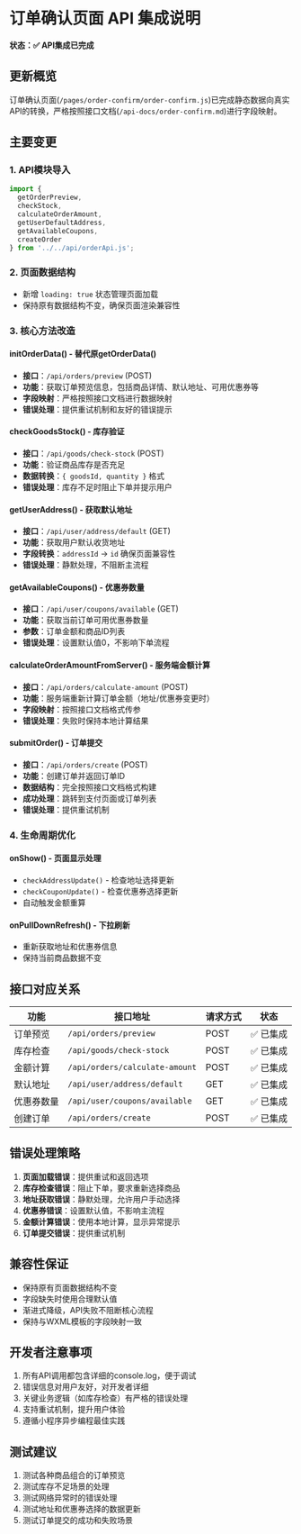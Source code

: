 # 订单确认页面 API 集成说明

**状态：✅ API集成已完成**

## 更新概览

订单确认页面(`/pages/order-confirm/order-confirm.js`)已完成静态数据向真实API的转换，严格按照接口文档(`/api-docs/order-confirm.md`)进行字段映射。

## 主要变更

### 1. API模块导入
```javascript
import { 
  getOrderPreview, 
  checkStock, 
  calculateOrderAmount, 
  getUserDefaultAddress, 
  getAvailableCoupons, 
  createOrder 
} from '../../api/orderApi.js';
```

### 2. 页面数据结构
- 新增 `loading: true` 状态管理页面加载
- 保持原有数据结构不变，确保页面渲染兼容性

### 3. 核心方法改造

#### initOrderData() - 替代原getOrderData()
- **接口**：`/api/orders/preview` (POST)
- **功能**：获取订单预览信息，包括商品详情、默认地址、可用优惠券等
- **字段映射**：严格按照接口文档进行数据映射
- **错误处理**：提供重试机制和友好的错误提示

#### checkGoodsStock() - 库存验证
- **接口**：`/api/goods/check-stock` (POST) 
- **功能**：验证商品库存是否充足
- **数据转换**：`{ goodsId, quantity }` 格式
- **错误处理**：库存不足时阻止下单并提示用户

#### getUserAddress() - 获取默认地址
- **接口**：`/api/user/address/default` (GET)
- **功能**：获取用户默认收货地址
- **字段转换**：`addressId` → `id` 确保页面兼容性
- **错误处理**：静默处理，不阻断主流程

#### getAvailableCoupons() - 优惠券数量
- **接口**：`/api/user/coupons/available` (GET)
- **功能**：获取当前订单可用优惠券数量
- **参数**：订单金额和商品ID列表
- **错误处理**：设置默认值0，不影响下单流程

#### calculateOrderAmountFromServer() - 服务端金额计算
- **接口**：`/api/orders/calculate-amount` (POST)
- **功能**：服务端重新计算订单金额（地址/优惠券变更时）
- **字段映射**：按照接口文档格式传参
- **错误处理**：失败时保持本地计算结果

#### submitOrder() - 订单提交
- **接口**：`/api/orders/create` (POST)
- **功能**：创建订单并返回订单ID
- **数据结构**：完全按照接口文档格式构建
- **成功处理**：跳转到支付页面或订单列表
- **错误处理**：提供重试机制

### 4. 生命周期优化

#### onShow() - 页面显示处理
- `checkAddressUpdate()` - 检查地址选择更新
- `checkCouponUpdate()` - 检查优惠券选择更新
- 自动触发金额重算

#### onPullDownRefresh() - 下拉刷新
- 重新获取地址和优惠券信息
- 保持当前商品数据不变

## 接口对应关系

| 功能 | 接口地址 | 请求方式 | 状态 |
|-----|---------|---------|-----|
| 订单预览 | `/api/orders/preview` | POST | ✅ 已集成 |
| 库存检查 | `/api/goods/check-stock` | POST | ✅ 已集成 |
| 金额计算 | `/api/orders/calculate-amount` | POST | ✅ 已集成 |
| 默认地址 | `/api/user/address/default` | GET | ✅ 已集成 |
| 优惠券数量 | `/api/user/coupons/available` | GET | ✅ 已集成 |
| 创建订单 | `/api/orders/create` | POST | ✅ 已集成 |

## 错误处理策略

1. **页面加载错误**：提供重试和返回选项
2. **库存检查错误**：阻止下单，要求重新选择商品
3. **地址获取错误**：静默处理，允许用户手动选择
4. **优惠券错误**：设置默认值，不影响主流程
5. **金额计算错误**：使用本地计算，显示异常提示
6. **订单提交错误**：提供重试机制

## 兼容性保证

- 保持原有页面数据结构不变
- 字段缺失时使用合理默认值
- 渐进式降级，API失败不阻断核心流程
- 保持与WXML模板的字段映射一致

## 开发者注意事项

1. 所有API调用都包含详细的console.log，便于调试
2. 错误信息对用户友好，对开发者详细
3. 关键业务逻辑（如库存检查）有严格的错误处理
4. 支持重试机制，提升用户体验
5. 遵循小程序异步编程最佳实践

## 测试建议

1. 测试各种商品组合的订单预览
2. 测试库存不足场景的处理
3. 测试网络异常时的错误处理
4. 测试地址和优惠券选择的数据更新
5. 测试订单提交的成功和失败场景 